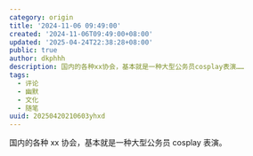 ```yaml
---
category: origin
title: '2024-11-06 09:49:00'
created: '2024-11-06T09:49:00+08:00'
updated: '2025-04-24T22:38:28+08:00'
public: true
author: dkphhh
description: 国内的各种xx协会，基本就是一种大型公务员cosplay表演……
tags:
  - 评论
  - 幽默
  - 文化
  - 随笔
uuid: 20250420210603yhxd
---
```


国内的各种 xx 协会，基本就是一种大型公务员 cosplay 表演。
